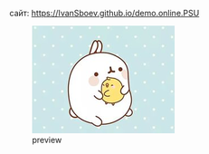 сайт:
https://IvanSboev.github.io/demo.online.PSU

<figure class = "wee">
<img src = "wee.jpg">
<figcaption>preview</figcaption>
</figure>
